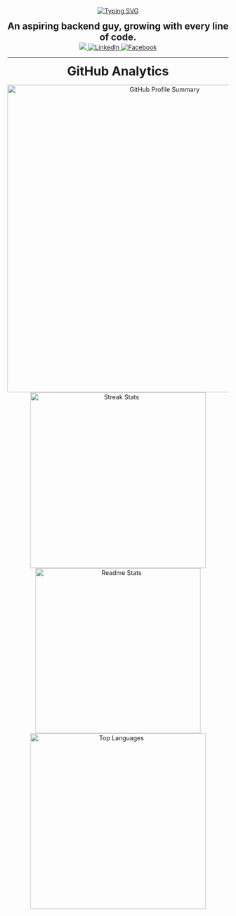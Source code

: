 <div align="center">

[![Typing SVG](https://readme-typing-svg.demolab.com?font=Caveat&size=35&pause=500&color=FF5733&center=true&vCenter=true&width=435&lines=Hi+There;++I'm+Nijhum+)]()

<span style="font-size:1.5em; font-weight:bold;">
  An aspiring backend guy, growing with every line of code.
</span>

<br/>

<!-- Gmail -->
<a href="mailto:mdnishatraihankhan@gmail.com" target="_blank">
  <img src="https://img.shields.io/badge/Gmail-333333?style=for-the-badge&logo=gmail&logoColor=red" />
</a>
<!-- LinkedIn -->
<a href="https://www.linkedin.com/in/mdnrkn/" target="_blank">
  <img src="https://img.shields.io/badge/LinkedIn-0077B5?style=for-the-badge&logo=linkedin&logoColor=white&labelColor=0077B5" alt="LinkedIn" />
</a>
<!-- Facebook -->
<a href="https://www.facebook.com/mdnrkn/" target="_blank">
  <img src="https://img.shields.io/badge/Facebook-1877F2?style=for-the-badge&logo=facebook&logoColor=white&labelColor=1877F2" alt="Facebook" />
</a>

<hr/>

<span style="font-size:2em; font-weight:bold;">GitHub Analytics</span>

<!-- Profile Summary -->
<img width = "700" src="https://github-profile-summary-cards.vercel.app/api/cards/profile-details?username=mdnrkn&count_private=true&theme=aura&border_radius=5" alt="GitHub Profile Summary" />

<!-- Readme Stats & Streak -->
  <img width = "400" src="https://github-readme-streak-stats-salesp07.vercel.app/?user=mdnrkn&count_private=true&theme=aura&border_radius=5" alt="Streak Stats" />
  <img width = "376" src="https://github-readme-stats-salesp07.vercel.app/api?username=mdnrkn&count_private=true&show_icons=true&theme=aura&rank_icon=github&border_radius=5" alt="Readme Stats" />

<!-- Top Languages -->
<img width="400" src="https://github-readme-stats-salesp07.vercel.app/api/top-langs/?username=mdnrkn&hide=html&langs_count=8&layout=compact&theme=aura&border_radius=5&size_weight=0.5&count_weight=0.5" alt="Top Languages" />
